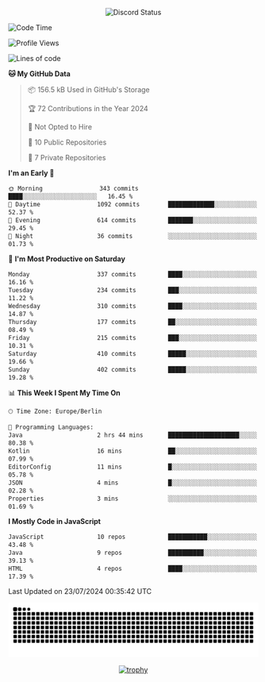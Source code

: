 <!-- Discord Status -->
<p align="center">
  <img src="https://lanyard.cnrad.dev/api/531896089096486922?borderRadius=30px" alt="Discord Status" />
</p>

<!--START_SECTION:waka-->
![Code Time](http://img.shields.io/badge/Code%20Time-903%20hrs%2014%20mins-blue)

![Profile Views](http://img.shields.io/badge/Profile%20Views-1-blue)

![Lines of code](https://img.shields.io/badge/From%20Hello%20World%20I%27ve%20Written-3.9%20million%20lines%20of%20code-blue)

**🐱 My GitHub Data** 

> 📦 156.5 kB Used in GitHub's Storage 
 > 
> 🏆 72 Contributions in the Year 2024
 > 
> 🚫 Not Opted to Hire
 > 
> 📜 10 Public Repositories 
 > 
> 🔑 7 Private Repositories 
 > 
**I'm an Early 🐤** 

```text
🌞 Morning                343 commits         ████░░░░░░░░░░░░░░░░░░░░░   16.45 % 
🌆 Daytime                1092 commits        █████████████░░░░░░░░░░░░   52.37 % 
🌃 Evening                614 commits         ███████░░░░░░░░░░░░░░░░░░   29.45 % 
🌙 Night                  36 commits          ░░░░░░░░░░░░░░░░░░░░░░░░░   01.73 % 
```
📅 **I'm Most Productive on Saturday** 

```text
Monday                   337 commits         ████░░░░░░░░░░░░░░░░░░░░░   16.16 % 
Tuesday                  234 commits         ███░░░░░░░░░░░░░░░░░░░░░░   11.22 % 
Wednesday                310 commits         ████░░░░░░░░░░░░░░░░░░░░░   14.87 % 
Thursday                 177 commits         ██░░░░░░░░░░░░░░░░░░░░░░░   08.49 % 
Friday                   215 commits         ███░░░░░░░░░░░░░░░░░░░░░░   10.31 % 
Saturday                 410 commits         █████░░░░░░░░░░░░░░░░░░░░   19.66 % 
Sunday                   402 commits         █████░░░░░░░░░░░░░░░░░░░░   19.28 % 
```


📊 **This Week I Spent My Time On** 

```text
🕑︎ Time Zone: Europe/Berlin

💬 Programming Languages: 
Java                     2 hrs 44 mins       ████████████████████░░░░░   80.38 % 
Kotlin                   16 mins             ██░░░░░░░░░░░░░░░░░░░░░░░   07.99 % 
EditorConfig             11 mins             █░░░░░░░░░░░░░░░░░░░░░░░░   05.78 % 
JSON                     4 mins              █░░░░░░░░░░░░░░░░░░░░░░░░   02.28 % 
Properties               3 mins              ░░░░░░░░░░░░░░░░░░░░░░░░░   01.69 % 
```

**I Mostly Code in JavaScript** 

```text
JavaScript               10 repos            ███████████░░░░░░░░░░░░░░   43.48 % 
Java                     9 repos             ██████████░░░░░░░░░░░░░░░   39.13 % 
HTML                     4 repos             ████░░░░░░░░░░░░░░░░░░░░░   17.39 % 
```




 Last Updated on 23/07/2024 00:35:42 UTC
<!--END_SECTION:waka-->

<!-- GitHub Contribution Snake -->
<p align="center">
  <img src="https://raw.githubusercontent.com/vxnsin/vxnsin/output/github-contribution-grid-snake-dark.svg" alt="GitHub Contribution Snake" />
</p>

<!-- GitHub Trophy -->
<p align="center">
  <a href="https://github.com/ryo-ma/github-profile-trophy">
    <img src="https://github-profile-trophy.vercel.app/?username=vxnsin&theme=onedark" alt="trophy" />
  </a>
</p>

